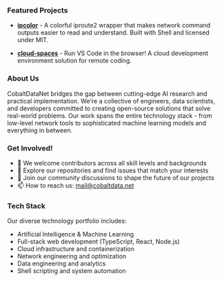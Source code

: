 ### Featured Projects

- [**ipcolor**](https://github.com/CobaltDataNet/ipcolor) - A colorful iproute2 wrapper that makes network command outputs easier to read and understand. Built with Shell and licensed under MIT.

- [**cloud-spaces**](https://github.com/CobaltDataNet/cloud-spaces) - Run VS Code in the browser! A cloud development environment solution for remote coding.

### About Us

CobaltDataNet bridges the gap between cutting-edge AI research and practical implementation. We're a collective of engineers, data scientists, and developers committed to creating open-source solutions that solve real-world problems. Our work spans the entire technology stack - from low-level network tools to sophisticated machine learning models and everything in between.

### Get Involved!

- 🌱 We welcome contributors across all skill levels and backgrounds
- 🤔 Explore our repositories and find issues that match your interests
- 💬 Join our community discussions to shape the future of our projects
- 📫 How to reach us: mail@cobaltdata.net

### Tech Stack

Our diverse technology portfolio includes:
- Artificial Intelligence & Machine Learning
- Full-stack web development (TypeScript, React, Node.js)
- Cloud infrastructure and containerization
- Network engineering and optimization
- Data engineering and analytics
- Shell scripting and system automation

<!--
🙋‍♀️ A short introduction - what is your organization all about?
🌈 Contribution guidelines - how can the community get involved?
👩‍💻 Useful resources - where can the community find your docs? Is there anything else the community should know?
🍿 Fun facts - what does your team eat for breakfast?
🧙 Remember, you can do mighty things with the power of [Markdown](https://docs.github.com/github/writing-on-github/getting-started-with-writing-and-formatting-on-github/basic-writing-and-formatting-syntax)
